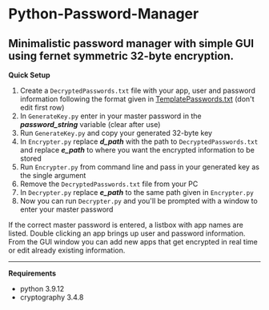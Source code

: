 # Python-Password-Manager

## Minimalistic password manager with simple GUI using fernet symmetric 32-byte encryption.

**Quick Setup**

1. Create a `DecryptedPasswords.txt` file with your app, user and password information following the format given in [TemplatePasswords.txt](https://github.com/Darakhsh1999/Python-Password-Manager/blob/main/TemplatePasswords.txt) (don't edit first row)
2. In `GenerateKey.py` enter in your master password in the ***password_string*** variable (clear after use)
3. Run `GenerateKey.py` and copy your generated 32-byte key
4. In `Encrypter.py` replace  ***d_path*** with the path to `DecryptedPasswords.txt` and replace ***e_path*** to where you want the encrypted information to be stored
5. Run `Encrypter.py` from command line and pass in your generated key as the single argument
6. Remove the `DecryptedPasswords.txt` file from your PC
7. In `Decrypter.py` replace ***e_path*** to the same path given in `Encrypter.py`
8. Now you can run `Decrypter.py` and you'll be prompted with a window to enter your master password 

If the correct master password is entered, a listbox with app names are listed. Double clicking an app brings up user and password information. From the GUI window you can add new apps that get encrypted in real time or edit already existing information.  

---

**Requirements**

- python 3.9.12
- cryptography 3.4.8 

